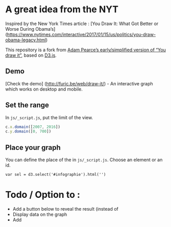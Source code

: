 # A great idea from the NYT

Inspired by the New York Times article : [You Draw It: What Got Better or Worse During Obama’s] (https://www.nytimes.com/interactive/2017/01/15/us/politics/you-draw-obama-legacy.html)
	
This repository is a fork from <a href="https://bl.ocks.org/1wheel/07d9040c3422dac16bd5be741433ff1e">Adam Pearce’s early/simplified version of “You draw it”</a>, based on <a href="https://d3js.org/">D3.js</a>.

## Demo
[Check the demo] (http://furic.be/web/draw-it/) - An interactive graph which works on desktop and mobile.


## Set the range
In ``js/_script.js``, put the limit of the view.

```javascript
c.x.domain([2007, 2016])
c.y.domain([0, 700])
```

## Place your graph
You can define the place of the  in ``js/_script.js``.  Choose an element or an id.

`var sel = d3.select('#infographie').html('')`

# Todo / Option to  :
- Add a button below to reveal the result (instead of 
- Display data on the graph
- Add 
 
